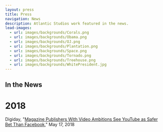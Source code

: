 ```yaml
---
layout: press
title: Press
navigation: News
description: Atlantic Studios work featured in the news.
lead-images:
  - url: images/backgrounds/Corals.png
  - url: images/backgrounds/Obama.png
  - url: images/backgrounds/OJ.png
  - url: images/backgrounds/Plantation.png
  - url: images/backgrounds/Space.png
  - url: images/backgrounds/Tornado.png
  - url: images/backgrounds/Treehouse.png
  - url: images/backgrounds/WhitePresident.jpg
---
```

## In the News

# 2018

Digiday, "[Magazine Publishers With Video Ambitions See YouTube as Safer Bet Than Facebook](https://digiday.com/media/reliable-smaller-video-publishers-see-youtube-safe-harbor/)," May 17, 2018
